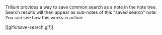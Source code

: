 Trilium provides a way to save common search as a note in the note tree. Search results will then appear as sub-notes of this "saved search" note. You can see how this works in action:

[[gifs/save-search.gif]]